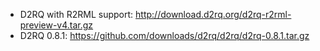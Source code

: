* D2RQ with R2RML support: http://download.d2rq.org/d2rq-r2rml-preview-v4.tar.gz
* D2RQ 0.8.1: https://github.com/downloads/d2rq/d2rq/d2rq-0.8.1.tar.gz